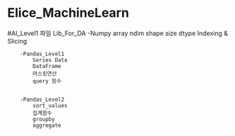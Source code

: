 # Elice_MachineLearn

#AI_Level1 파일
    Lib_For_DA
        -Numpy
            array
            ndim
            shape
            size
            dtype
            Indexing & Slicing 


        -Pandas_Level1
            Series Data
            DataFrame
            마스킹연산
            query 함수


        -Pandas_Level2
            sort_values
            집계함수
            groupby
            aggregate
    

